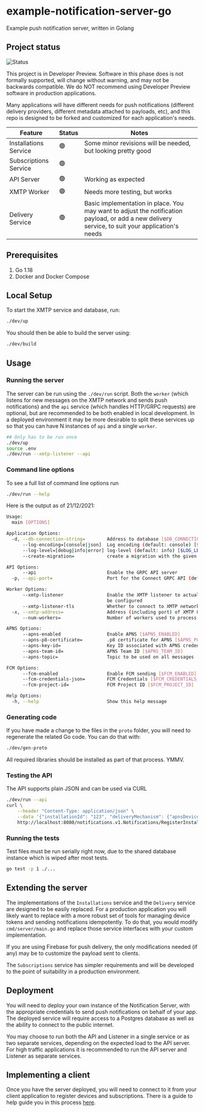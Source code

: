 # example-notification-server-go

Example push notification server, written in Golang

## Project status

![Status](https://camo.githubusercontent.com/47c9762c88d56b96ffa436e2af994dab07f6f61f2a0388cd08be7d42b1b8fef5/68747470733a2f2f696d672e736869656c64732e696f2f62616467652f50726f6a6563745f5374617475732d446576656c6f7065725f507265766965772d79656c6c6f77)

This project is in Developer Preview. Software in this phase does is not formally supported, will change without warning, and may not be backwards compatible. We do NOT recommend using Developer Preview software in production applications.

Many applications will have different needs for push notifications (different delivery providers, different metadata attached to payloads, etc), and this repo is designed to be forked and customized for each application's needs.

| Feature               | Status | Notes                                                                                                                                           |
| --------------------- | ------ | ----------------------------------------------------------------------------------------------------------------------------------------------- |
| Installations Service | 🟢     | Some minor revisions will be needed, but looking pretty good                                                                                    |
| Subscriptions Service | 🟢     |                                                                                                                                                 |
| API Server            | 🟢     | Working as expected                                                                                                                             |
| XMTP Worker           | 🟢     | Needs more testing, but works                                                                                                                   |
| Delivery Service      | 🟢     | Basic implementation in place. You may want to adjust the notification payload, or add a new delivery service, to suit your application's needs |

## Prerequisites

1. Go 1.18
2. Docker and Docker Compose

## Local Setup

To start the XMTP service and database, run:

```sh
./dev/up
```

You should then be able to build the server using:

```sh
./dev/build
```

## Usage

### Running the server

The server can be run using the `./dev/run` script. Both the `worker` (which listens for new messages on the XMTP network and sends push notifications) and the `api` service (which handles HTTP/GRPC requests) are optional, but are recommended to be both enabled in local development. In a deployed environment it may be more desirable to split these services up so that you can have N instances of `api` and a single `worker`.

```sh
## Only has to be run once
./dev/up
source .env
./dev/run --xmtp-listener --api
```

### Command line options

To see a full list of command line options run

```sh
./dev/run --help
```

Here is the output as of 21/12/2021:

```sh
Usage:
  main [OPTIONS]

Application Options:
  -d, --db-connection-string=        Address to database [$DB_CONNECTION_STRING]
      --log-encoding=[console|json]  Log encoding (default: console) [$LOG_ENCODING]
      --log-level=[debug|info|error] log-level (default: info) [$LOG_LEVEL]
      --create-migration=            create a migration with the given name

API Options:
      --api                          Enable the GRPC API server
  -p, --api-port=                    Port for the Connect GRPC API (default: 8080) [$API_PORT]

Worker Options:
      --xmtp-listener                Enable the XMTP listener to actually send notifications. Requires APNSOptions to
                                     be configured
      --xmtp-listener-tls            Whether to connect to XMTP network using TLS
  -x, --xmtp-address=                Address (including port) of XMTP GRPC server [$XMTP_GRPC_ADDRESS]
      --num-workers=                 Number of workers used to process messages (default: 50)

APNS Options:
      --apns-enabled                 Enable APNS [$APNS_ENABLED]
      --apns-p8-certificate=         .p8 certificate for APNS [$APNS_P8_CERTIFICATE]
      --apns-key-id=                 Key ID associated with APNS credentials [$APNS_KEY_ID]
      --apns-team-id=                APNS Team ID [$APNS_TEAM_ID]
      --apns-topic=                  Topic to be used on all messages [$APNS_TOPIC]

FCM Options:
      --fcm-enabled                  Enable FCM sending [$FCM_ENABLED]
      --fcm-credentials-json=        FCM Credentials [$FCM_CREDENTIALS_JSON]
      --fcm-project-id=              FCM Project ID [$FCM_PROJECT_ID]

Help Options:
  -h, --help                         Show this help message
```

### Generating code

If you have made a change to the files in the `proto` folder, you will need to regenerate the related Go code. You can do that with:

```sh
./dev/gen-proto
```

All required libraries should be installed as part of that process. YMMV.

### Testing the API

The API supports plain JSON and can be used via CURL

```sh
./dev/run --api
curl \
    --header "Content-Type: application/json" \
    --data '{"installationId": "123", "deliveryMechanism": {"apnsDeviceToken": "foo"}}' \
    http://localhost:8080/notifications.v1.Notifications/RegisterInstallation
```

### Running the tests

Test files must be run serially right now, due to the shared database instance which is wiped after most tests.

```sh
go test -p 1 ./...
```

## Extending the server

The implementations of the `Installations` service and the `Delivery` service are designed to be easily replaced. For a production application you will likely want to replace with a more robust set of tools for managing device tokens and sending notifications idempotently. To do that, you would modify `cmd/server/main.go` and replace those service interfaces with your custom implementation.

If you are using Firebase for push delivery, the only modifications needed (if any) may be to customize the payload sent to clients.

The `Subscriptions` service has simpler requirements and will be developed to the point of suitability in a production environment.

## Deployment

You will need to deploy your own instance of the Notification Server, with the appropriate credentials to send push notifications on behalf of your app. The deployed service will require access to a Postgres database as well as the ability to connect to the public internet.

You may choose to run both the API and Listener in a single service or as two separate services, depending on the expected load to the API server. For high traffic applications it is recommended to run the API server and Listener as separate services.

## Implementing a client

Once you have the server deployed, you will need to connect to it from your client application to register devices and subscriptions. There is a guide to help guide you in this process [here](./docs/notifications-client-guide.md).
